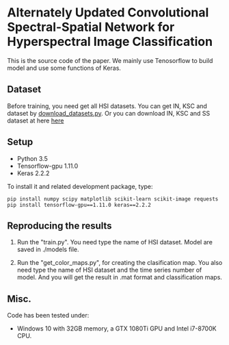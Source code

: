 
# Alternately Updated Convolutional Spectral-Spatial Network for Hyperspectral Image Classification
This is the source code of the paper. We mainly use Tenosorflow to build model and use some functions of Keras.

## Dataset
Before training, you need get all HSI datasets. You can get IN, KSC and dataset by [download_datasets.py](https://github.com/shuguang-52/FDSSC/blob/master/download_datasets.py). Or you can download IN, KSC and SS dataset at here [here](http://www.ehu.eus/ccwintco/index.php?title=Hyperspectral_Remote_Sensing_Scenes)

## Setup
+ Python 3.5
+ Tensorflow-gpu 1.11.0
+ Keras 2.2.2


To install it and related development package, type:

    pip install numpy scipy matplotlib scikit-learn scikit-image requests
    pip install tensorflow-gpu==1.11.0 keras==2.2.2
   
## Reproducing the results
1) Run the "train.py". You need type the name of HSI dataset. Model are saved in ./models file.

2) Run the "get\_color\_maps.py", for creating the clasification map. You also need type the name of HSI dataset and the time series number of model. And you will get the result in .mat format and classification maps.

## Misc.
Code has been tested under:

+ Windows 10 with 32GB memory, a GTX 1080Ti GPU and Intel i7-8700K CPU.
